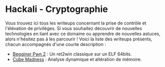 # Hackali - Cryptographie

Vous trouvez ici tous les writeups concernant la prise de contrôle et l'élévation de privilèges. Si vous souhaitez découvrir de nouvelles technologies en liant avec ce domaine ou apprendre de nouvelles astuces, alors n'hésitez pas à les parcourir ! Voici la liste des writeups présents, chacun accompagnés d'une courte description :

- [Begginer Pwn 2](writeups/BegginerPwn2/BegginerPwn2.md) : Un ret2win classique sur un ELF 64bits.
- [Cube Madness](writeups/CubeMadness/CubeMadness.md) : Analyse dynamique et altération de mémoire.
